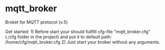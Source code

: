 # mqtt_broker
  Broket for MQTT protocol (v.5)

  Get started:
    1) Before start your should fullfill cfg-file "mqtt_broker.cfg" (./cfg folder in the project) and put it to default path: /home/cfg/mqtt_broker.cfg
    2) Just start your broker without any arguments.  
